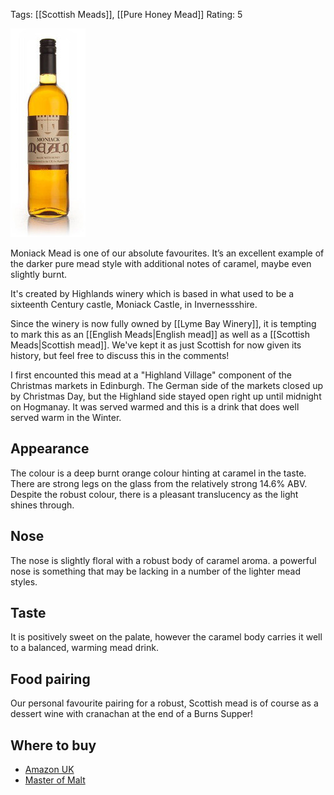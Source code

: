 Tags: [[Scottish Meads]], [[Pure Honey Mead]]
Rating: 5

![Bottle of Moniack Mead](/images/moniack.jpg)

Moniack Mead is one of our absolute favourites. It’s an excellent example of the darker pure mead style with additional notes of caramel, maybe even slightly burnt.

It's created by Highlands winery which is based in what used to be a sixteenth Century castle, Moniack Castle, in Invernessshire.

Since the winery is now fully owned by [[Lyme Bay Winery]], it is tempting to mark this as an [[English Meads|English mead]] as well as a [[Scottish Meads|Scottish mead]]. We've kept it as just Scottish for now given its history, but feel free to discuss this in the comments!

I first encounted this mead at a "Highland Village" component of the Christmas markets in Edinburgh. The German side of the markets closed up by Christmas Day, but the Highland side stayed open right up until midnight on Hogmanay. It was served warmed and this is a drink that does well served warm in the Winter.

## Appearance

The colour is a deep burnt orange colour hinting at caramel in the taste. There are strong legs on the glass from the relatively strong 14.6% ABV. Despite the robust colour, there is a pleasant translucency as the light shines through.

## Nose

The nose is slightly floral with a robust body of caramel aroma. a powerful nose is something that may be lacking in a number of the lighter mead styles.

## Taste

It is positively sweet on the palate, however the caramel body carries it well to a balanced, warming mead drink.

## Food pairing

Our personal favourite pairing for a robust, Scottish mead is of course as a dessert wine with cranachan at the end of a Burns Supper!

## Where to buy

* [Amazon UK](https://www.amazon.co.uk/MONIACK-Moniack-Mead-750ml/dp/B0082C2E84/ref=as_li_ss_tl?s=grocery&ie=UTF8&qid=1513035679&sr=1-1&keywords=moniack&linkCode=ll1&tag=traditionalmead-21&linkId=aa127fbb7c626b27492faee3f2ec6a7d)
* [Master of Malt](https://www.masterofmalt.com/mead/highland-wineries/moniack-mead/?srh=1)
